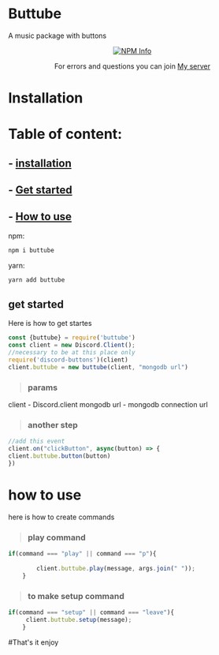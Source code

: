 # Buttube

A music package with buttons
<div align="center">
  <p>
    <a href="https://nodei.co/npm/buttube
/"><img src="https://nodei.co/npm/buttube.png?downloads=true&stars=true" alt="NPM Info" /></a>
  </p>
</div>

<div align="center">
 <p>
 For errors and questions you can join <a href="https://discord.gg/Hfem6FbVgQ">My server</a></p>
</div>

# Installation
# Table of content:
## - [installation](https://www.npmjs.com/package/buttube#installation-)
## - [Get started](https://www.npmjs.com/package/buttube#get-started)
## - [How to use](https://www.npmjs.com/package/buttube#how-to-use)
npm:
```powershell
npm i buttube
 ```

yarn:
```powershell
yarn add buttube
 ```

## get started
Here is how to get startes
```js
const {buttube} = require('buttube')
const client = new Discord.Client();
//necessary to be at this place only
require('discord-buttons')(client)
client.buttube = new buttube(client, "mongodb url")
```
> ### params
client - Discord.client
mongodb url - mongodb connection url
> ### another step 
```js
//add this event
client.on("clickButton", async(button) => {
client.buttube.button(button)
})
```
# how to use
here is how to create commands
>### play command
```js
if(command === "play" || command === "p"){
         
        client.buttube.play(message, args.join(" "));
    }
```
>### to make setup command
```js
if(command === "setup" || command === "leave"){
     client.buttube.setup(message);
    }
```

#That's it enjoy

